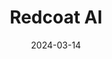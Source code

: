 ---  
layout: startup_page  
title: "Redcoat AI"  
id: "redcoat.ai"  
permalink: "/redcoatairedcoat.ai03142024/"  
website: "https://www.redcoat.ai/"  
funding_round: "Seed"  
funding_amount: "$4.24M"  
investors: "Pear VC, Leonis Capital, Sancus Ventures, Kyber Knight"  
about: "Redcoat AI is a cybersecurity company leveraging AI to defend against sophisticated attacks, including AI-powered social engineering. Their platform offers both on-demand red teaming services and mobile defense across various messaging platforms, providing comprehensive protection against evolving threats."  
markets: "Cybersecurity, AI, Network Security, SaaS, Artificial Intelligence & Machine Learning"  
hq: "Menlo Park, California, United States"  
founded_year: "2023"  
linkedin: "https://www.linkedin.com/company/redcoat-ai"  
twitter: "https://twitter.com/RedcoatAI"  
instagram: ""  
facebook: ""  
crunchbase: "https://www.crunchbase.com/organization/redcoat-ai"  
pitchbook: "https://pitchbook.com/profiles/company/529337-62"  

date_display: "14-Mar-2024"  
date: "2024-03-14"

# SEO Optimization  
meta_title: "Redcoat AI - Seed Funding ($4.24M)"  
meta_description: "Redcoat AI, Redcoat AI is a cybersecurity company leveraging AI to defend against sophisticated attacks, including AI-powered social engineering. Their platform o..."  
meta_keywords: "Redcoat AI, Cybersecurity, AI, Network Security, SaaS, Artificial Intelligence & Machine Learning, Seed funding"  
canonical_url: "https://startup.projectstartups.com/redcoatairedcoat.ai03142024/"  
---